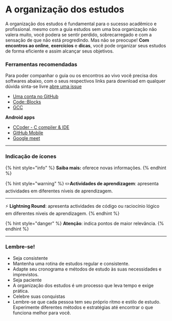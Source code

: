 # A organização dos estudos

A organização dos estudos é fundamental para o sucesso acadêmico e profissional. mesmo com a guia estudos sem uma boa organização não valera muito, você podera se sentir perdido, sobrecarregado e com a sensação de que não está progredindo. Mas não se preocupe! **Com encontros ao online**, **exercícios** e **dicas**, você pode organizar seus estudos de forma eficiente e assim alcançar seus objetivos.

### Ferramentas recomendadas

Para poder companhar o guia ou os encontros ao vivo você precisa dos softwares abaixo, com o seus respectivos links para download em qualquer dúvida sinta-se livre [abre uma issue](https://github.com/an-jorge/Clang/issues)

* [Uma conta no GitHub](https://github.com/signup?ref_cta=Sign+up\&ref_loc=header+logged+out\&ref_page=%2F\&source=header-home)
* &#x20;[Code::Blocks](https://www.codeblocks.org/downloads/binaries/)&#x20;
* [GCC](https://gcc.gnu.org/install/)

**Android apps**

* &#x20;[CCoder - C compiler & IDE](https://play.google.com/store/apps/details?id=com.ikou.ccoding\&hl=pt)
* [GitHub Mobile](https://play.google.com/store/search?q=github+mobile\&c=apps\&hl=pt)
* [Google meet](https://play.google.com/store/search?q=google+meet\&c=apps\&hl=pt)



***



### Indicação de ícones

{% hint style="info" %}
**Saiba mais:** oferece novas informações.
{% endhint %}

{% hint style="warning" %}
✏️**Actividades de aprendizagem**: apresenta actividades em diferentes níveis de aprendizagem.

***



⚡️ **Lightning Round**: apresenta actividades de código ou raciocínio lógico em diferentes niveis de aprendizagem.
{% endhint %}

{% hint style="danger" %}
**Atenção**: indica pontos de maior relevância.
{% endhint %}



***

### Lembre-se!

* &#x20;Seja consistente
* &#x20;Mantenha uma rotina de estudos regular e consistente.
* Adapte seu cronograma e métodos de estudo às suas necessidades e imprevistos.
* Seja paciente
* A organização dos estudos é um processo que leva tempo e exige prática.
* Celebre suas conquistas
* Lembre-se que cada pessoa tem seu próprio ritmo e estilo de estudo. Experimente diferentes métodos e estratégias até encontrar o que funciona melhor para você.



